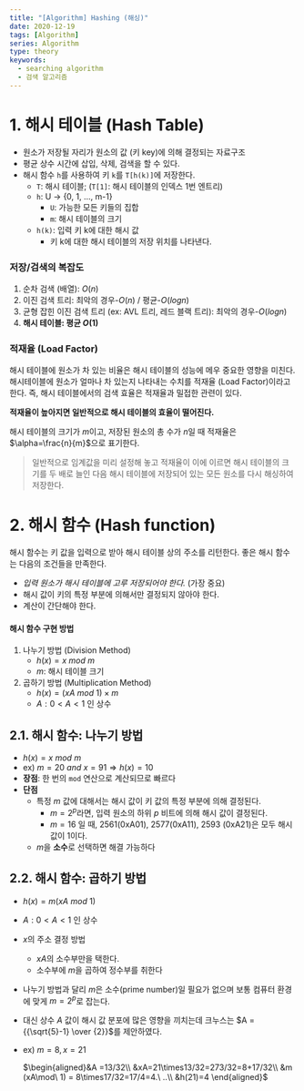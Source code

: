 ```yaml
---
title: "[Algorithm] Hashing (해싱)"
date: 2020-12-19
tags: [Algorithm]
series: Algorithm
type: theory
keywords: 
  - searching algorithm
  - 검색 알고리즘
---
```



# 1. 해시 테이블 (Hash Table)

- 원소가 저장될 자리가 원소의 값 (키 key)에 의해 결정되는 자료구조
- 평균 상수 시간에 삽입, 삭제, 검색을 할 수 있다.
- 해시 함수 `h`를 사용하여 키 `k`를 `T[h(k)]`에 저장한다.
  - `T`: 해시 테이블; (`T[1]`: 해시 테이블의 인덱스 1번 엔트리)
  - `h`: U → {0, 1, ..., m-1}
    - `U`: 가능한 모든 키들의 집합
    - `m`: 해시 테이블의 크기
  - `h(k)`: 입력 키 k에 대한 해시 값
    - 키 k에 대한 해시 테이블의 저장 위치를 나타낸다.

### 저장/검색의 복잡도

1. 순차 검색 (배열): $O(n)$
2. 이진 검색 트리: 최악의 경우-$O(n)$ / 평균-$O(logn)$
3. 균형 잡힌 이진 검색 트리 (ex: AVL 트리, 레드 블랙 트리): 최악의 경우-$O(logn)$
4. **해시 테이블: 평균 $O(1)$**


### 적재율 (Load Factor)

해시 테이블에 원소가 차 있는 비율은 해시 테이블의 성능에 메우 중요한 영향을 미친다. 해시테이블에 원소가 얼마나 차 있는지 나타내는 수치를 적재율 (Load Factor)이라고 한다. 
즉, 해시 테이블에서의 검색 효율은 적재율과 밀접한 관련이 있다.

**적재율이 높아지면 일반적으로 해시 테이블의 효율이 떨어진다.**

해시 테이블의 크기가 $m$이고, 저장된 원소의 총 수가 $n$일 때 적재율은 $\alpha=\frac{n}{m}$으로 표기한다.


> 일반적으로 임계값을 미리 설정해 놓고 적재율이 이에 이르면 해시 테이블의 크기를 두 배로 늘인 다음 해시 테이블에 저장되어 있는 모든 원소를 다시 해싱하여 저장한다.


# 2. 해시 함수 (Hash function)

해시 함수는 키 값을 입력으로 받아 해시 테이블 상의 주소를 리턴한다.
좋은 해시 함수는 다음의 조건들을 만족한다.

- *입력 원소가 해시 테이블에 고루 저장되어야 한다.* (가장 중요)
- 해시 값이 키의 특정 부분에 의해서만 결정되지 않아야 한다.
- 계산이 간단해야 한다.

#### 해시 함수 구현 방법

1. 나누기 방법 (Division Method)
    - $h(x) = x\ mod\ m$
    - $m$: 해시 테이블 크기
2. 곱하기 방법 (Multiplication Method)
    - $h(x) = (xA\ mod\ 1) \times m$
    - $A: 0 < A < 1$ 인 상수 


## 2.1. 해시 함수: 나누기 방법
- $h(x) = x\ mod\ m$
- ex) $m = 20\ and\ x = 91 ⇒ h(x)=10$
- **장점**: 한 번의 `mod` 연산으로 계산되므로 빠르다
- **단점**
  - 특정 $m$ 값에 대해서는 해시 값이 키 값의 특정 부분에 의해 결정된다.
    - $m=2^p$라면, 입력 원소의 하위 $p$ 비트에 의해 해시 값이 결정된다.
    - $m=16$ 일 때, 2561(0xA01), 2577(0xA11), 2593 (0xA21)은 모두 해시 값이 1이다.
  - $m$을 **소수**로 선택하면 해결 가능하다

## 2.2. 해시 함수: 곱하기 방법
- $h(x) = m(xA\ mod\ 1)$
- $A: 0 < A < 1$ 인 상수
- $x$의 주소 결정 방법  
  - $xA$의 소수부만을 택한다.
  - 소수부에 $m$을 곱하여 정수부를 취한다
- 나누기 방법과 달리 $m$은 소수(prime number)일 필요가 없으며 보통 컴퓨터 환경에 맞게 $m=2^p$로 잡는다.
- 대신 상수 $A$ 값이 해시 값 분포에 많은 영향을 끼치는데 크누스는 $A = {{\sqrt{5}-1} \over {2}}$를 제안하였다.
- ex) $m=8, x=21$

  $\begin{aligned}&A =13/32\\ &xA=21\times13/32=273/32=8+17/32\\  &m (xA\mod\ 1) = 8\times17/32=17/4=4.\ ..\\ &h(21)=4  \end{aligned}$

